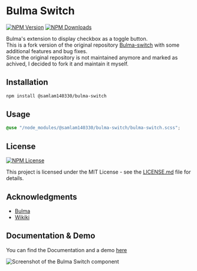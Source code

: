 # Bulma Switch

[![NPM Version](https://img.shields.io/npm/v/%40samlam140330%2Fbulma-switch)](https://www.npmjs.com/package/@samlam140330/bulma-switch)
[![NPM Downloads](https://img.shields.io/npm/dy/%40samlam140330%2Fbulma-switch)](https://www.npmjs.com/package/@samlam140330/bulma-switch)

Bulma's extension to display checkbox as a toggle button.  
This is a fork version of the original repository [Bulma-switch](https://github.com/Wikiki/bulma-switch) with some additional features and bug fixes.  
Since the original repository is not maintained anymore and marked as achived, I decided to fork it and maintain it myself.

## Installation

```sh
npm install @samlam140330/bulma-switch
```

## Usage

```scss
@use "/node_modules/@samlam140330/bulma-switch/bulma-switch.scss";
```

## License

[![NPM License](https://img.shields.io/npm/l/%40samlam140330%2Fbulma-switch)](https://www.npmjs.com/package/@samlam140330/bulma-switch)

This project is licensed under the MIT License - see the [LICENSE.md](LICENSE) file for details.

## Acknowledgments

- [Bulma](https://github.com/jgthms/bulma)
- [Wikiki](https://github.com/Wikiki/bulma-switch)

## Documentation & Demo

You can find the Documentation and a demo [here](https://wikiki.github.io/form/switch/)

![Screenshot of the Bulma Switch component](./switch-example.png)
